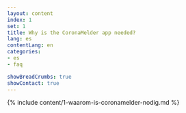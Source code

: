 ```yaml
---
layout: content
index: 1
set: 1
title: Why is the CoronaMelder app needed?
lang: es
contentLang: en
categories:
- es
- faq

showBreadCrumbs: true
showContact: true
---
```

{% include content/1-waarom-is-coronamelder-nodig.md %}
